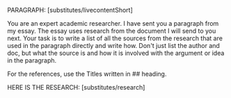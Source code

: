 PARAGRAPH: [substitutes/livecontentShort]

You are an expert academic researcher. I have sent you a paragraph from my essay. The essay uses research from the document I will send to you next. Your task is to write a list of all the sources from the research that are used in the paragraph directly and write how. Don't just list the author and doc, but what the source is and how it is involved with the argument or idea in the paragraph.

For the references, use the Titles written in ## heading.

HERE IS THE RESEARCH: [substitutes/research]